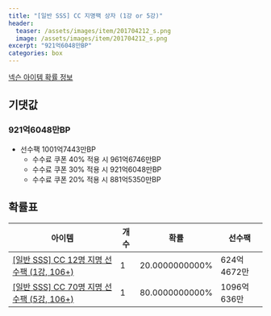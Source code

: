 ```yaml
---
title: "[일반 SSS] CC 지명팩 상자 (1강 or 5강)"
header:
  teaser: /assets/images/item/201704212_s.png
  image: /assets/images/item/201704212_s.png
excerpt: "921억6048만BP"
categories: box
---
```

[넥슨 아이템 확률 정보](http://iteminfo.nexon.com/probability/fco?sn=7458)

## 기댓값
### 921억6048만BP
- 선수팩 1001억7443만BP
  - 수수료 쿠폰 40% 적용 시 961억6746만BP
  - 수수료 쿠폰 30% 적용 시 921억6048만BP
  - 수수료 쿠폰 20% 적용 시 881억5350만BP


## 확률표

|아이템|개수|확률|선수팩|
|---|---|---|---|
|[[일반 SSS] CC 12명 지명 선수팩 (1강, 106+)](/player/7397)|1|20.0000000000%|624억4672만|
|[[일반 SSS] CC 70명 지명 선수팩 (5강, 106+)](/player/7398)|1|80.0000000000%|1096억636만|
